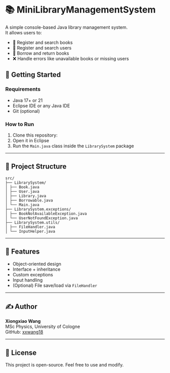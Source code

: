 # 📚 MiniLibraryManagementSystem

A simple console-based Java library management system.  
It allows users to:

- 📘 Register and search books
- 👤 Register and search users
- 🔄 Borrow and return books
- ❌ Handle errors like unavailable books or missing users

## 🚀 Getting Started

### Requirements
- Java 17+ or 21
- Eclipse IDE or any Java IDE
- Git (optional)

### How to Run

1. Clone this repository:
2. Open it in Eclipse
3. Run the `Main.java` class inside the `LibrarySystem` package

---

## 📁 Project Structure
```
src/
├── LibrarySystem/
│ ├── Book.java
│ ├── User.java
│ ├── Library.java
│ ├── Borrowable.java
│ └── Main.java
├── LibrarySystem.exceptions/
│ ├── BookNotAvailableException.java
│ └── UserNotFoundException.java
├── LibrarySystem.utils/
│ ├── FileHandler.java
│ └── InputHelper.java
```

---

## 🧠 Features

- Object-oriented design
- Interface + inheritance
- Custom exceptions
- Input handling
- (Optional) File save/load via `FileHandler`

---

## ✍️ Author

**Xiongxiao Wang**  
MSc Physics, University of Cologne  
GitHub: [xxwang18](https://github.com/xxwang18)

---

## 📄 License

This project is open-source. Feel free to use and modify.
